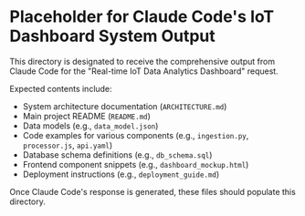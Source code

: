 # Placeholder for Claude Code's IoT Dashboard System Output

This directory is designated to receive the comprehensive output from Claude Code for the "Real-time IoT Data Analytics Dashboard" request.

Expected contents include:
- System architecture documentation (`ARCHITECTURE.md`)
- Main project README (`README.md`)
- Data models (e.g., `data_model.json`)
- Code examples for various components (e.g., `ingestion.py`, `processor.js`, `api.yaml`)
- Database schema definitions (e.g., `db_schema.sql`)
- Frontend component snippets (e.g., `dashboard_mockup.html`)
- Deployment instructions (e.g., `deployment_guide.md`)

Once Claude Code's response is generated, these files should populate this directory.
